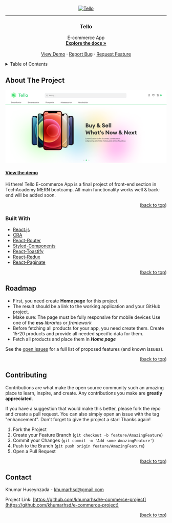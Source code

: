 <div id="top"></div>


<!-- PROJECT LOGO -->
<br />
<div align="center">
  <a href="https://tello-e-commerce-app.netlify.app/">
    <img src="src/assets/logo.svg"  alt="Tello" width="100" height="100">
  </a>
  <hr/>

<h3 align="center">Tello</h3>

  <p align="center">
    E-commerce App
    <br />
    <a href="https://github.com/khumarhsd/e-commerce-project" target="_blank" ><strong>Explore the docs »</strong></a>
    <br />
    <br />
    <a href="https://tello-e-commerce-app.netlify.app/" target="_blank"  >View Demo</a>
    ·
    <a href="https://github.com/khumarhsd/e-commerce-project/issues" target="_blank" >Report Bug</a>
    ·
    <a href="https://github.com/khumarhsd/e-commerce-project/issues" target="_blank" >Request Feature</a>
  </p>
</div>

<!-- TABLE OF CONTENTS -->
<details>
  <summary>Table of Contents</summary>
  <ol>
    <li>
      <a href="#about-the-project">About The Project</a>
      <ul>
        <li><a href="#built-with">Built With</a></li>
      </ul>
    </li>
    <li>
    </li>
    <li><a href="#contributing">Contributing</a></li>\
    <li><a href="#contact">Contact</a></li>

  </ol>
</details>

<!-- ABOUT THE PROJECT -->

## About The Project

<!-- ! past project url here -->

[![Product Name Screen Shot][product-screenshot]](https://tello-e-commerce-app.netlify.app/)

#### [View the demo](https://tello-e-commerce-app.netlify.app/#/)

Hi there! Tello E-commerce App is a final project of front-end section in TechAcademy MERN bootcamp. All main functionality works well & back-end will be added soon.

<p align="right">(<a href="#top">back to top</a>)</p>

### Built With

- [React.js](https://reactjs.org/)
- [CRA](https://create-react-app.dev/)
- [React-Router](https://reactrouter.com/docs/en/v6/getting-started/overview)
- [Styled-Components](https://styled-components.com/)
- [React-Toastify](https://www.npmjs.com/package/react-toastify)
- [React-Redux](https://react-redux.js.org/introduction/getting-started)
- [React-Paginate](https://www.npmjs.com/package/react-paginate)

<p align="right">(<a href="#top">back to top</a>)</p>

<!-- ROADMAP -->

## Roadmap

- First, you need create **Home page** for this project. 
- The result should be a link to the working application and your GitHub project.
- Make sure:
      The page must be fully responsive for mobile devices
      Use one of the **css** *libraries* or *framework*
- Before fetching all products for your app, you need create them.
      Create 15-20 products and provide all needed specific data for them. 
- Fetch all products and place them in ***Home page***
  

See the [open issues](https://github.com/othneildrew/Best-README-Template/issues) for a full list of proposed features (and known issues).

<p align="right">(<a href="#top">back to top</a>)</p>


<!-- CONTRIBUTING -->

## Contributing

Contributions are what make the open source community such an amazing place to learn, inspire, and create. Any contributions you make are **greatly appreciated**.

If you have a suggestion that would make this better, please fork the repo and create a pull request. You can also simply open an issue with the tag "enhancement".
Don't forget to give the project a star! Thanks again!

1. Fork the Project
2. Create your Feature Branch (`git checkout -b feature/AmazingFeature`)
3. Commit your Changes (`git commit -m 'Add some AmazingFeature'`)
4. Push to the Branch (`git push origin feature/AmazingFeature`)
5. Open a Pull Request

<p align="right">(<a href="#top">back to top</a>)</p>

<!-- CONTACT -->

## Contact

Khumar Huseynzada  - khumarhsd@gmail.com 

Project Link: [https://github.com/khumarhsd/e-commerce-project](https://github.com/khumarhsd/e-commerce-project)

<p align="right">(<a href="#top">back to top</a>)</p>

<!-- MARKDOWN LINKS & IMAGES -->
<!-- https://www.markdownguide.org/basic-syntax/#reference-style-links -->

[contributors-shield]: https://img.shields.io/github/contributors/khumarhsd/e-commerce-project.svg?style=for-the-badge
[contributors-url]: https://github.com/khumarhsd/e-commerce-project/graphs/contributors
[forks-url]: https://github.com/khumarhsd/e-commerce-project/network/members
[stars-url]: https://github.com/khumarhsd/e-commerce-project/stargazers
[issues-shield]: https://img.shields.io/github/issues/khumarhsd/e-commerce-project.svg?style=for-the-badge
[issues-url]: https://github.com/khumarhsd/e-commerce-project/issues
[product-screenshot]: public/project-mockup.png
[product-screenshot-1]: public/project-mockup-1.png